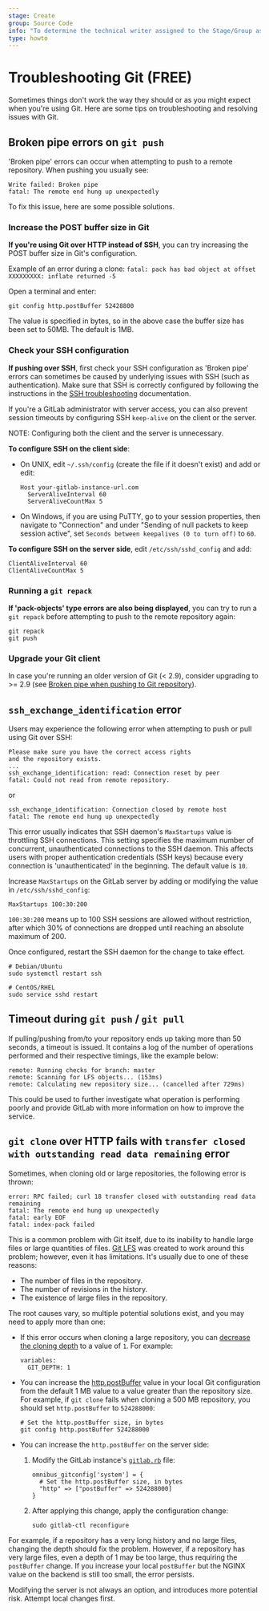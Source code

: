 ```yaml
---
stage: Create
group: Source Code
info: "To determine the technical writer assigned to the Stage/Group associated with this page, see https://about.gitlab.com/handbook/engineering/ux/technical-writing/#assignments"
type: howto
---
```


# Troubleshooting Git **(FREE)**

Sometimes things don't work the way they should or as you might expect when
you're using Git. Here are some tips on troubleshooting and resolving issues
with Git.

## Broken pipe errors on `git push`

'Broken pipe' errors can occur when attempting to push to a remote repository.
When pushing you usually see:

```plaintext
Write failed: Broken pipe
fatal: The remote end hung up unexpectedly
```

To fix this issue, here are some possible solutions.

### Increase the POST buffer size in Git

**If you're using Git over HTTP instead of SSH**, you can try increasing the POST buffer size in Git's
configuration.

Example of an error during a clone:
`fatal: pack has bad object at offset XXXXXXXXX: inflate returned -5`

Open a terminal and enter:

```shell
git config http.postBuffer 52428800
```

The value is specified in bytes, so in the above case the buffer size has been
set to 50MB. The default is 1MB.

### Check your SSH configuration

**If pushing over SSH**, first check your SSH configuration as 'Broken pipe'
errors can sometimes be caused by underlying issues with SSH (such as
authentication). Make sure that SSH is correctly configured by following the
instructions in the [SSH troubleshooting](../../ssh/README.md#troubleshooting-ssh-connections) documentation.

If you're a GitLab administrator with server access, you can also prevent
session timeouts by configuring SSH `keep-alive` on the client or the server.

NOTE:
Configuring both the client and the server is unnecessary.

**To configure SSH on the client side**:

- On UNIX, edit `~/.ssh/config` (create the file if it doesn't exist) and
  add or edit:

  ```plaintext
  Host your-gitlab-instance-url.com
    ServerAliveInterval 60
    ServerAliveCountMax 5
  ```

- On Windows, if you are using PuTTY, go to your session properties, then
  navigate to "Connection" and under "Sending of null packets to keep
  session active", set `Seconds between keepalives (0 to turn off)` to `60`.

**To configure SSH on the server side**, edit `/etc/ssh/sshd_config` and add:

```plaintext
ClientAliveInterval 60
ClientAliveCountMax 5
```

### Running a `git repack`

**If 'pack-objects' type errors are also being displayed**, you can try to
run a `git repack` before attempting to push to the remote repository again:

```shell
git repack
git push
```

### Upgrade your Git client

In case you're running an older version of Git (< 2.9), consider upgrading
to >= 2.9 (see [Broken pipe when pushing to Git repository](https://stackoverflow.com/questions/19120120/broken-pipe-when-pushing-to-git-repository/36971469#36971469)).

## `ssh_exchange_identification` error

Users may experience the following error when attempting to push or pull
using Git over SSH:

```plaintext
Please make sure you have the correct access rights
and the repository exists.
...
ssh_exchange_identification: read: Connection reset by peer
fatal: Could not read from remote repository.
```

or

```plaintext
ssh_exchange_identification: Connection closed by remote host
fatal: The remote end hung up unexpectedly
```

This error usually indicates that SSH daemon's `MaxStartups` value is throttling
SSH connections. This setting specifies the maximum number of concurrent, unauthenticated
connections to the SSH daemon. This affects users with proper authentication
credentials (SSH keys) because every connection is 'unauthenticated' in the
beginning. The default value is `10`.

Increase `MaxStartups` on the GitLab server
by adding or modifying the value in `/etc/ssh/sshd_config`:

```plaintext
MaxStartups 100:30:200
```

`100:30:200` means up to 100 SSH sessions are allowed without restriction,
after which 30% of connections are dropped until reaching an absolute maximum of 200.

Once configured, restart the SSH daemon for the change to take effect.

```shell
# Debian/Ubuntu
sudo systemctl restart ssh

# CentOS/RHEL
sudo service sshd restart
```

## Timeout during `git push` / `git pull`

If pulling/pushing from/to your repository ends up taking more than 50 seconds,
a timeout is issued. It contains a log of the number of operations performed
and their respective timings, like the example below:

```plaintext
remote: Running checks for branch: master
remote: Scanning for LFS objects... (153ms)
remote: Calculating new repository size... (cancelled after 729ms)
```

This could be used to further investigate what operation is performing poorly
and provide GitLab with more information on how to improve the service.

## `git clone` over HTTP fails with `transfer closed with outstanding read data remaining` error

Sometimes, when cloning old or large repositories, the following error is thrown:

```plaintext
error: RPC failed; curl 18 transfer closed with outstanding read data remaining
fatal: The remote end hung up unexpectedly
fatal: early EOF
fatal: index-pack failed
```

This is a common problem with Git itself, due to its inability to handle large files or large quantities of files.
[Git LFS](https://about.gitlab.com/blog/2017/01/30/getting-started-with-git-lfs-tutorial/) was created to work around this problem; however, even it has limitations. It's usually due to one of these reasons:

- The number of files in the repository.
- The number of revisions in the history.
- The existence of large files in the repository.

The root causes vary, so multiple potential solutions exist, and you may need to
apply more than one:

- If this error occurs when cloning a large repository, you can
  [decrease the cloning depth](../../ci/large_repositories/index.md#shallow-cloning)
  to a value of `1`. For example:

  ```shell
  variables:
    GIT_DEPTH: 1
  ```

- You can increase the
  [http.postBuffer](https://git-scm.com/docs/git-config#Documentation/git-config.txt-httppostBuffer)
  value in your local Git configuration from the default 1 MB value to a value greater
  than the repository size. For example, if `git clone` fails when cloning a 500 MB
  repository, you should set `http.postBuffer` to `524288000`:

  ```shell
  # Set the http.postBuffer size, in bytes
  git config http.postBuffer 524288000
  ```

- You can increase the `http.postBuffer` on the server side:

  1. Modify the GitLab instance's
     [`gitlab.rb`](https://gitlab.com/gitlab-org/omnibus-gitlab/-/blob/13.5.1+ee.0/files/gitlab-config-template/gitlab.rb.template#L1435-1455) file:

     ```shell
     omnibus_gitconfig['system'] = {
       # Set the http.postBuffer size, in bytes
       "http" => ["postBuffer" => 524288000]
     }
     ```

  1. After applying this change, apply the configuration change:

     ```shell
     sudo gitlab-ctl reconfigure
     ```

For example, if a repository has a very long history and no large files, changing
the depth should fix the problem. However, if a repository has very large files,
even a depth of 1 may be too large, thus requiring the `postBuffer` change.
If you increase your local `postBuffer` but the NGINX value on the backend is still
too small, the error persists.

Modifying the server is not always an option, and introduces more potential risk.
Attempt local changes first.
